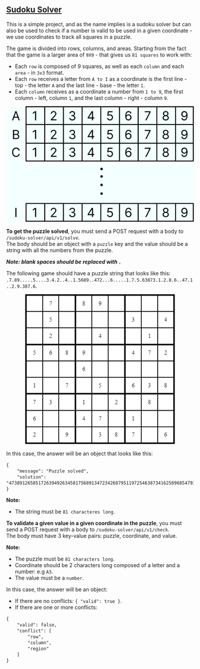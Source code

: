 ## [Sudoku Solver](https://quality-assurance-app.onrender.com/sudoku-solver)
This is a simple project, and as the name implies is a sudoku solver but can also be used to check if a number is valid to be used in a given coordinate - we use coordinates to track all squares in a puzzle.

The game is divided into rows, columns, and areas.
Starting from the fact that the game is a larger area of `9X9` - that gives us `81 squares` to work with:
- Each `row` is composed of 9 squares, as well as each `column` and each `area` - in `3x3` format.
- Each `row` receives a letter from `A to I` as a coordinate is the first line - top - the letter `A` and the last line - base - the letter `I`.
- Each `column` receives as a coordinate a number from `1 to 9`, the first column - left, column `1`, and the last column - right - column `9`.

<p align="center">
    <img
        src="../frontend/public/images/sudoku-solver-usage.png"
        alt="Image explaining the sudoku grid coordinates"
    >
</p>

**To get the puzzle solved**, you must send a POST request with a body to `/sudoku-solver/api/v1/solve`.  
The body should be an object with a `puzzle` key and the value should be a string with all the numbers from the puzzle.

***Note: blank spaces should be replaced with `.`***

The following game should have a puzzle string that looks like this: `.7.89.....5....3.4.2..4..1.5689..472...6.....1.7.5.63873.1.2.8.6..47.1..2.9.387.6`.

<p align="center">
    <img
        src="../frontend/public/images/full-sudoku-solver-img.png"
        alt="Image explaining the sudoku grid coordinates"
    >
</p>

In this case, the answer will be an object that looks like this:
```
{
	"message": "Puzzle solved",
	"solution": "473891265851726394926345817568913472342687951197254638734162589685479123219538746"
}
```

**Note:**
- The string must be `81 characteres long`.

**To validate a given value in a given coordinate in the puzzle**, you must send a POST request with a body to `/sudoku-solver/api/v1/check`.  
The body must have 3 key-value pairs: puzzle, coordinate, and value.

**Note:**
- The puzzle must be `81 characters long`.
- Coordinate should be 2 characters long composed of a letter and a number: e.g `A3`.
- The value must be a `number`.

In this case, the answer will be an object:
- If there are no conflicts: `{ "valid": true }`.
- If there are one or more conflicts:
```
{
	"valid": false,
	"conflict": [
		"row",
		"column",
		"region"
	]
}
```
